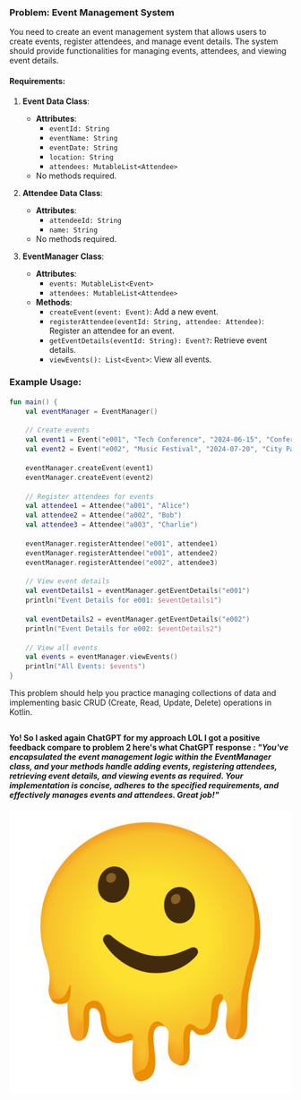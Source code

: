 ### Problem: Event Management System

You need to create an event management system that allows users to create events, register attendees, and manage event details. The system should provide functionalities for managing events, attendees, and viewing event details.

#### Requirements:

1. **Event Data Class**:
    - **Attributes**:
        - `eventId: String`
        - `eventName: String`
        - `eventDate: String`
        - `location: String`
        - `attendees: MutableList<Attendee>`
    - No methods required.

2. **Attendee Data Class**:
    - **Attributes**:
        - `attendeeId: String`
        - `name: String`
    - No methods required.

3. **EventManager Class**:
    - **Attributes**:
        - `events: MutableList<Event>`
        - `attendees: MutableList<Attendee>`
    - **Methods**:
        - `createEvent(event: Event)`: Add a new event.
        - `registerAttendee(eventId: String, attendee: Attendee)`: Register an attendee for an event.
        - `getEventDetails(eventId: String): Event?`: Retrieve event details.
        - `viewEvents(): List<Event>`: View all events.

### Example Usage:
```kotlin
fun main() {
    val eventManager = EventManager()

    // Create events
    val event1 = Event("e001", "Tech Conference", "2024-06-15", "Conference Center")
    val event2 = Event("e002", "Music Festival", "2024-07-20", "City Park")

    eventManager.createEvent(event1)
    eventManager.createEvent(event2)

    // Register attendees for events
    val attendee1 = Attendee("a001", "Alice")
    val attendee2 = Attendee("a002", "Bob")
    val attendee3 = Attendee("a003", "Charlie")

    eventManager.registerAttendee("e001", attendee1)
    eventManager.registerAttendee("e001", attendee2)
    eventManager.registerAttendee("e002", attendee3)

    // View event details
    val eventDetails1 = eventManager.getEventDetails("e001")
    println("Event Details for e001: $eventDetails1")

    val eventDetails2 = eventManager.getEventDetails("e002")
    println("Event Details for e002: $eventDetails2")

    // View all events
    val events = eventManager.viewEvents()
    println("All Events: $events")
}
```

This problem should help you practice managing collections of data and implementing basic CRUD (Create, Read, Update, Delete) operations in Kotlin.

##
#### Yo! So I asked again ChatGPT for my approach LOL I got a positive feedback compare to problem 2 here's what ChatGPT response : *"You've encapsulated the event management logic within the EventManager class, and your methods handle adding events, registering attendees, retrieving event details, and viewing events as required. Your implementation is concise, adheres to the specified requirements, and effectively manages events and attendees. Great job!"*
![img.png](img.png)